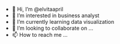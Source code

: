 - 👋 Hi, I’m @elvitaapril
- 👀 I’m interested in business analyst
- 🌱 I’m currently learning  data visualization
- 💞️ I’m looking to collaborate on ...
- 📫 How to reach me ...

<!---
elvitaapril/elvitaapril is a ✨ special ✨ repository because its `README.md` (this file) appears on your GitHub profile.
You can click the Preview link to take a look at your changes.
--->
